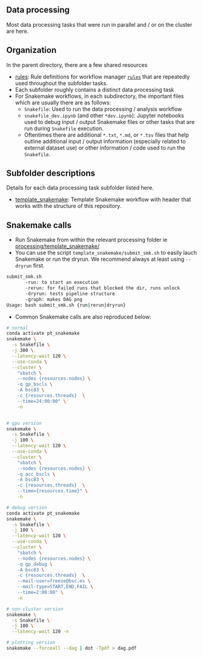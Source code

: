 ## Data processing

Most data processing tasks that were run in parallel and / or on the cluster are here.

## Organization

In the parent directory, there are a few shared resources
* [rules](rules): Rule definitions for workflow manager [`rules`](rules) that are repeatedly used throughout the subfolder tasks.
* Each subfolder roughly contains a distinct data processing task
* For Snakemake workflows, in each subdirectory, the important files which are usually there are as follows:
  * `Snakefile`: Used to run the data processing / analysis workflow
  * `snakefile_dev.ipynb` (and other `*dev.ipynb`): Jupyter notebooks used to debug input / output Snakemake files or other tasks that are run during `Snakefile` execution.
  * Oftentimes there are additional `*.txt`, `*.md`, or `*.tsv` files that help outline additional input / output information (especially related to external dataset use) or other information / code used to run the `Snakefile`.

## Subfolder descriptions

Details for each data processing task subfolder listed here.

<!-- * [template_snakemake] -->

* [template_snakemake](template_snakemake): Template Snakemake workflow with header that works with the structure of this repository.

## Snakemake calls

* Run Snakemake from within the relevant processing folder ie [processing/template_snakemake/](template_snakemake)
* You can use the script `template_snakemake/submit_smk.sh` to easily lauch Snakemake or run the dryrun. We recommend always at least using `--dryrun` first.

```bash
submit_smk.sh
       -run: to start an execution
       -rerun: for failed runs that blocked the dir, runs unlock
       -dryrun: tests pipeline structure
       -graph: makes DAG png
Usage: bash submit_smk.sh {run|rerun|dryrun}
```

* Common Snakemake calls are also reproduced below:

```bash
# normal
conda activate pt_snakemake
snakemake \
  -s Snakefile \
  -j 300 \
  --latency-wait 120 \
  --use-conda \
  --cluster \
    "sbatch \
    --nodes {resources.nodes} \
    -q gp_bscls \
    -A bsc83 \
    -c {resources.threads}  \
    --time=24:00:00" \
    -n


# gpu version
snakemake \
  -s Snakefile \
  -j 100 \
  --latency-wait 120 \
  --use-conda \
  --cluster \
    "sbatch \
    --nodes {resources.nodes} \
    -q acc_bscls \
    -A bsc83 \
    -c {resources.threads}  \
    --time={resources.time}" \
    -n

# debug version
conda activate pt_snakemake
snakemake \
  -s Snakefile \
  -j 100 \
  --latency-wait 120 \
  --use-conda \
  --cluster \
    "sbatch \
    --nodes {resources.nodes} \
    -q gp_debug \
    -A bsc83 \
    -c {resources.threads}  \
    --mail-user=freese@bsc.es \
    --mail-type=START,END,FAIL \
    --time=2:00:00" \
    -n

# non-cluster version
snakemake \
  -s Snakefile \
  -j 100 \
  --latency-wait 120 -n

# plotting version
snakemake --forceall --dag | dot -Tpdf > dag.pdf
```
